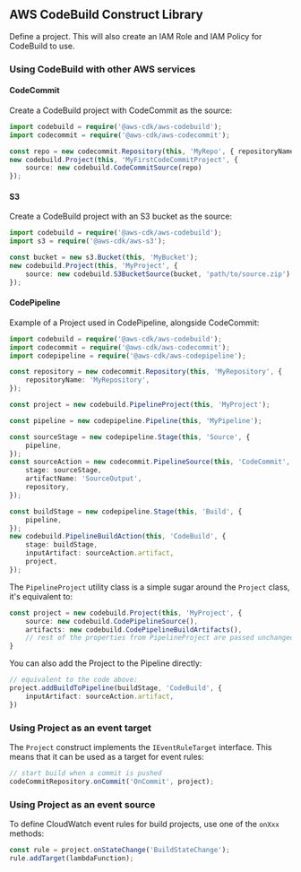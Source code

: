 ## AWS CodeBuild Construct Library

Define a project. This will also create an IAM Role and IAM Policy for CodeBuild to use.

### Using CodeBuild with other AWS services

#### CodeCommit

Create a CodeBuild project with CodeCommit as the source:

```ts
import codebuild = require('@aws-cdk/aws-codebuild');
import codecommit = require('@aws-cdk/aws-codecommit');

const repo = new codecommit.Repository(this, 'MyRepo', { repositoryName: 'foo' });
new codebuild.Project(this, 'MyFirstCodeCommitProject', {
    source: new codebuild.CodeCommitSource(repo)
});
```

#### S3

Create a CodeBuild project with an S3 bucket as the source:

```ts
import codebuild = require('@aws-cdk/aws-codebuild');
import s3 = require('@aws-cdk/aws-s3');

const bucket = new s3.Bucket(this, 'MyBucket');
new codebuild.Project(this, 'MyProject', {
    source: new codebuild.S3BucketSource(bucket, 'path/to/source.zip')
});
```

#### CodePipeline

Example of a Project used in CodePipeline,
alongside CodeCommit:

```ts
import codebuild = require('@aws-cdk/aws-codebuild');
import codecommit = require('@aws-cdk/aws-codecommit');
import codepipeline = require('@aws-cdk/aws-codepipeline');

const repository = new codecommit.Repository(this, 'MyRepository', {
    repositoryName: 'MyRepository',
});

const project = new codebuild.PipelineProject(this, 'MyProject');

const pipeline = new codepipeline.Pipeline(this, 'MyPipeline');

const sourceStage = new codepipeline.Stage(this, 'Source', {
    pipeline,
});
const sourceAction = new codecommit.PipelineSource(this, 'CodeCommit', {
    stage: sourceStage,
    artifactName: 'SourceOutput',
    repository,
});

const buildStage = new codepipeline.Stage(this, 'Build', {
    pipeline,
});
new codebuild.PipelineBuildAction(this, 'CodeBuild', {
    stage: buildStage,
    inputArtifact: sourceAction.artifact,
    project,
});
```

The `PipelineProject` utility class is a simple sugar around the `Project` class,
it's equivalent to:

```ts
const project = new codebuild.Project(this, 'MyProject', {
    source: new codebuild.CodePipelineSource(),
    artifacts: new codebuild.CodePipelineBuildArtifacts(),
    // rest of the properties from PipelineProject are passed unchanged...
}
```

You can also add the Project to the Pipeline directly:

```ts
// equivalent to the code above:
project.addBuildToPipeline(buildStage, 'CodeBuild', {
    inputArtifact: sourceAction.artifact,
})
```

### Using Project as an event target

The `Project` construct implements the `IEventRuleTarget` interface. This means that it can be
used as a target for event rules:

```ts
// start build when a commit is pushed
codeCommitRepository.onCommit('OnCommit', project);
```

### Using Project as an event source

To define CloudWatch event rules for build projects, use one of the `onXxx` methods:

```ts
const rule = project.onStateChange('BuildStateChange');
rule.addTarget(lambdaFunction);
```
